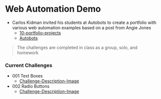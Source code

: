# Web Automation Demo

- Carlos Kidman invited his students at Autobots to create a portfolio with various web automation examples based on a post from Angie Jones
  - [10-portfolio-projects](https://techbeacon.com/app-dev-testing/10-portfolio-projects-aspiring-automation-engineers)
  - [Autobots](https://www.qap.dev/autobots)
> The challenges are completed in class as a group, solo, and homework

### Current Challenges
- 001 Text Boxes
  - [Challenge-Description-Image](./challenges/001-text-box.png)
- 002 Radio Buttons
  - [Challenge-Description-Image](./challenges/002-radio-buttons.png)


